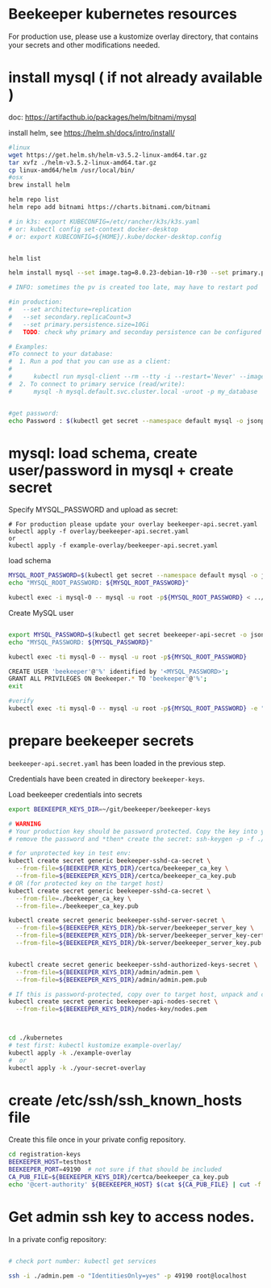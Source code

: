 

# Beekeeper kubernetes resources

For production use, please use a kustomize overlay directory, that contains your secrets and other modifications needed.


# install mysql ( if not already available )

doc: https://artifacthub.io/packages/helm/bitnami/mysql


install helm, see https://helm.sh/docs/intro/install/
```bash
#linux
wget https://get.helm.sh/helm-v3.5.2-linux-amd64.tar.gz
tar xvfz ./helm-v3.5.2-linux-amd64.tar.gz
cp linux-amd64/helm /usr/local/bin/
#osx
brew install helm
```


```bash
helm repo list
helm repo add bitnami https://charts.bitnami.com/bitnami

# in k3s: export KUBECONFIG=/etc/rancher/k3s/k3s.yaml
# or: kubectl config set-context docker-desktop
# or: export KUBECONFIG=${HOME}/.kube/docker-desktop.config


helm list

helm install mysql --set image.tag=8.0.23-debian-10-r30 --set primary.persistence.size=1Gi bitnami/mysql

# INFO: sometimes the pv is created too late, may have to restart pod

#in production:
#   --set architecture=replication
#   --set secondary.replicaCount=3
#   --set primary.persistence.size=10Gi
#   TODO: check why primary and seconday persistence can be configured separatly

# Examples:
#To connect to your database:
#  1. Run a pod that you can use as a client:
#
#      kubectl run mysql-client --rm --tty -i --restart='Never' --image  docker.io/bitnami/mysql:8.0.23-debian-10-r30 --namespace default --command -- bash
#  2. To connect to primary service (read/write):
#      mysql -h mysql.default.svc.cluster.local -uroot -p my_database


#get password:
echo Password : $(kubectl get secret --namespace default mysql -o jsonpath="{.data.mysql-root-password}" | base64 --decode)

```


# mysql: load schema, create user/password in mysql + create secret

Specify MYSQL_PASSWORD and upload as secret:

```
# For production please update your overlay beekeeper-api.secret.yaml
kubectl apply -f overlay/beekeeper-api.secret.yaml
or
kubectl apply -f example-overlay/beekeeper-api.secret.yaml
```


load schema
```bash
MYSQL_ROOT_PASSWORD=$(kubectl get secret --namespace default mysql -o jsonpath="{.data.mysql-root-password}" | base64 --decode)
echo "MYSQL_ROOT_PASSWORD: ${MYSQL_ROOT_PASSWORD}"

kubectl exec -i mysql-0 -- mysql -u root -p${MYSQL_ROOT_PASSWORD} < ../schema.sql
```

Create MySQL user
```bash

export MYSQL_PASSWORD=$(kubectl get secret beekeeper-api-secret -o jsonpath="{.data.MYSQL_PASSWORD}" | base64 --decode)
echo "MYSQL_PASSWORD: ${MYSQL_PASSWORD}"

kubectl exec -ti mysql-0 -- mysql -u root -p${MYSQL_ROOT_PASSWORD}

CREATE USER 'beekeeper'@'%' identified by '<MYSQL_PASSWORD>';
GRANT ALL PRIVILEGES ON Beekeeper.* TO 'beekeeper'@'%';
exit

#verify
kubectl exec -ti mysql-0 -- mysql -u root -p${MYSQL_ROOT_PASSWORD} -e "SELECT User, Host  FROM mysql.user;"
```



# prepare beekeeper secrets

`beekeeper-api.secret.yaml` has been loaded in the previous step.


Credentials have been created in directory `beekeeper-keys`.



Load beekeeper credentials into secrets
```bash
export BEEKEEPER_KEYS_DIR=~/git/beekeeper/beekeeper-keys

# WARNING
# Your production key should be password protected. Copy the key into your trusted execution environment,
# remove the password and *then* create the secret: ssh-keygen -p -f ./beekeeper_ca_key

# for unprotected key in test env:
kubectl create secret generic beekeeper-sshd-ca-secret \
  --from-file=${BEEKEEPER_KEYS_DIR}/certca/beekeeper_ca_key \
  --from-file=${BEEKEEPER_KEYS_DIR}/certca/beekeeper_ca_key.pub
# OR (for protected key on the target host)
kubectl create secret generic beekeeper-sshd-ca-secret \
  --from-file=./beekeeper_ca_key \
  --from-file=./beekeeper_ca_key.pub

kubectl create secret generic beekeeper-sshd-server-secret \
  --from-file=${BEEKEEPER_KEYS_DIR}/bk-server/beekeeper_server_key \
  --from-file=${BEEKEEPER_KEYS_DIR}/bk-server/beekeeper_server_key-cert.pub \
  --from-file=${BEEKEEPER_KEYS_DIR}/bk-server/beekeeper_server_key.pub


kubectl create secret generic beekeeper-sshd-authorized-keys-secret \
  --from-file=${BEEKEEPER_KEYS_DIR}/admin/admin.pem \
  --from-file=${BEEKEEPER_KEYS_DIR}/admin/admin.pem.pub

# If this is password-protected, copy over to target host, unpack and create secret there.
kubectl create secret generic beekeeper-api-nodes-secret \
  --from-file=${BEEKEEPER_KEYS_DIR}/nodes-key/nodes.pem



cd ./kubernetes
# test first: kubectl kustomize example-overlay/
kubectl apply -k ./example-overlay
#  or
kubectl apply -k ./your-secret-overlay

```





# create /etc/ssh/ssh_known_hosts file
Create this file once in your private config repository.
```bash
cd registration-keys
BEEKEEPER_HOST=testhost
BEEKEEPER_PORT=49190  # not sure if that should be included
CA_PUB_FILE=${BEEKEEPER_KEYS_DIR}/certca/beekeeper_ca_key.pub
echo '@cert-authority' ${BEEKEEPER_HOST} $(cat ${CA_PUB_FILE} | cut -f 1,2 -d ' ') > ssh_known_hosts

```


# Get admin ssh key to access nodes.
In a private config repository:

```bash

# check port number: kubectl get services

ssh -i ./admin.pem -o "IdentitiesOnly=yes" -p 49190 root@localhost
```
